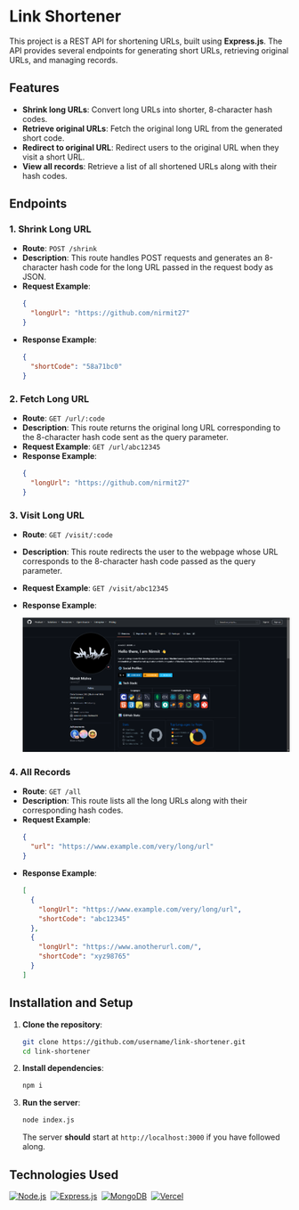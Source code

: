 # Link Shortener

This project is a REST API for shortening URLs, built using **Express.js**. The API provides several endpoints for generating short URLs, retrieving original URLs, and managing records.

## Features

- **Shrink long URLs**: Convert long URLs into shorter, 8-character hash codes.
- **Retrieve original URLs**: Fetch the original long URL from the generated short code.
- **Redirect to original URL**: Redirect users to the original URL when they visit a short URL.
- **View all records**: Retrieve a list of all shortened URLs along with their hash codes.

## Endpoints

### 1. **Shrink Long URL**

- **Route**: `POST /shrink`
- **Description**: This route handles POST requests and generates an 8-character hash code for the long URL passed in the request body as JSON.
- **Request Example**:
  ```json
  {
    "longUrl": "https://github.com/nirmit27"
  }
  ```
- **Response Example**:
  ```json
  {
    "shortCode": "58a71bc0"
  }
  ```
  
### 2. **Fetch Long URL**

- **Route**: `GET /url/:code`
- **Description**: This route returns the original long URL corresponding to the 8-character hash code sent as the query parameter.
- **Request Example**: `GET /url/abc12345`
- **Response Example**:
  ```json
  {
    "longUrl": "https://github.com/nirmit27"
  }
  ```
  
### 3. **Visit Long URL**

- **Route**: `GET /visit/:code`
- **Description**: This route redirects the user to the webpage whose URL corresponds to the 8-character hash code passed as the query parameter.
- **Request Example**: `GET /visit/abc12345`
- **Response Example**:
  
  ![Response Screenshot](./public/ss.jpg)
  
  
### 4. **All Records**

- **Route**: `GET /all`
- **Description**: This route lists all the long URLs along with their corresponding hash codes.
- **Request Example**:
  ```json
  {
    "url": "https://www.example.com/very/long/url"
  }
  ```
- **Response Example**:
  ```json
  [
    {
      "longUrl": "https://www.example.com/very/long/url",
      "shortCode": "abc12345"
    },
    {
      "longUrl": "https://www.anotherurl.com/",
      "shortCode": "xyz98765"
    }
  ]
  ```

## Installation and Setup

1. **Clone the repository**:
   ```bash
   git clone https://github.com/username/link-shortener.git
   cd link-shortener
   ```

2. **Install dependencies**:
   ```bash
   npm i
   ```

3. **Run the server**:
   ```bash
   node index.js
   ```
   The server **should** start at `http://localhost:3000` if you have followed along.

## Technologies Used

[![Node.js](https://img.shields.io/badge/Nodejs-43853D?style=for-the-badge&logo=node.js&logoColor=white)](https://nodejs.org/en)&nbsp;
[![Express.js](https://img.shields.io/badge/Expressjs-404D59?style=for-the-badge&logo=express&logoColor=white)](https://expressjs.com/)&nbsp;
[![MongoDB](https://img.shields.io/badge/MongoDB-4EA94B?style=for-the-badge&logo=mongodb&logoColor=white)](https://www.mongodb.com/)&nbsp;
[![Vercel](https://img.shields.io/badge/Vercel-000000?style=for-the-badge&logo=vercel&logoColor=white)](https://vercel.com/)


  
